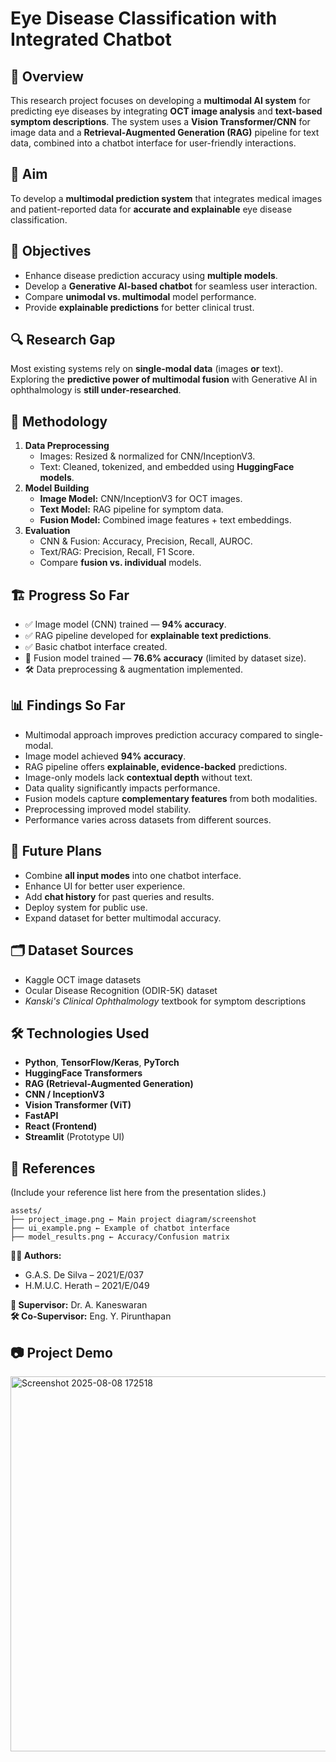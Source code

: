 # Eye Disease Classification with Integrated Chatbot

## 📌 Overview
This research project focuses on developing a **multimodal AI system** for predicting eye diseases by integrating **OCT image analysis** and **text-based symptom descriptions**. The system uses a **Vision Transformer/CNN** for image data and a **Retrieval-Augmented Generation (RAG)** pipeline for text data, combined into a chatbot interface for user-friendly interactions.

## 🎯 Aim
To develop a **multimodal prediction system** that integrates medical images and patient-reported data for **accurate and explainable** eye disease classification.

## 🥅 Objectives
- Enhance disease prediction accuracy using **multiple models**.
- Develop a **Generative AI-based chatbot** for seamless user interaction.
- Compare **unimodal vs. multimodal** model performance.
- Provide **explainable predictions** for better clinical trust.


## 🔍 Research Gap
Most existing systems rely on **single-modal data** (images **or** text).  
Exploring the **predictive power of multimodal fusion** with Generative AI in ophthalmology is **still under-researched**.

## 🧠 Methodology
1. **Data Preprocessing**
   - Images: Resized & normalized for CNN/InceptionV3.
   - Text: Cleaned, tokenized, and embedded using **HuggingFace models**.
2. **Model Building**
   - **Image Model:** CNN/InceptionV3 for OCT images.
   - **Text Model:** RAG pipeline for symptom data.
   - **Fusion Model:** Combined image features + text embeddings.
3. **Evaluation**
   - CNN & Fusion: Accuracy, Precision, Recall, AUROC.
   - Text/RAG: Precision, Recall, F1 Score.
   - Compare **fusion vs. individual** models.

## 🏗 Progress So Far
- ✅ Image model (CNN) trained — **94% accuracy**.
- ✅ RAG pipeline developed for **explainable text predictions**.
- ✅ Basic chatbot interface created.
- 🔄 Fusion model trained — **76.6% accuracy** (limited by dataset size).
- 🛠 Data preprocessing & augmentation implemented.

## 📊 Findings So Far
- Multimodal approach improves prediction accuracy compared to single-modal.
- Image model achieved **94% accuracy**.
- RAG pipeline offers **explainable, evidence-backed** predictions.
- Image-only models lack **contextual depth** without text.
- Data quality significantly impacts performance.
- Fusion models capture **complementary features** from both modalities.
- Preprocessing improved model stability.
- Performance varies across datasets from different sources.

## 🚀 Future Plans
- Combine **all input modes** into one chatbot interface.
- Enhance UI for better user experience.
- Add **chat history** for past queries and results.
- Deploy system for public use.
- Expand dataset for better multimodal accuracy.

## 🗂 Dataset Sources
- Kaggle OCT image datasets  
- Ocular Disease Recognition (ODIR-5K) dataset  
- *Kanski's Clinical Ophthalmology* textbook for symptom descriptions

## 🛠 Technologies Used
- **Python**, **TensorFlow/Keras**, **PyTorch**
- **HuggingFace Transformers**
- **RAG (Retrieval-Augmented Generation)**
- **CNN / InceptionV3**
- **Vision Transformer (ViT)**
- **FastAPI**
- **React (Frontend)**
- **Streamlit** (Prototype UI)

## 📜 References
(Include your reference list here from the presentation slides.)

```
assets/
├── project_image.png ← Main project diagram/screenshot
├── ui_example.png ← Example of chatbot interface
├── model_results.png ← Accuracy/Confusion matrix
```

**👩‍💻 Authors:**  
- G.A.S. De Silva – 2021/E/037  
- H.M.U.C. Herath – 2021/E/049  

**📅 Supervisor:** Dr. A. Kaneswaran  
**🛠 Co-Supervisor:** Eng. Y. Pirunthapan


## 📷 Project Demo
<img width="1077" height="600" alt="Screenshot 2025-08-08 172518" src="https://github.com/user-attachments/assets/68ef1154-f85e-48c2-9be1-7f8e40ea4dbb" />


